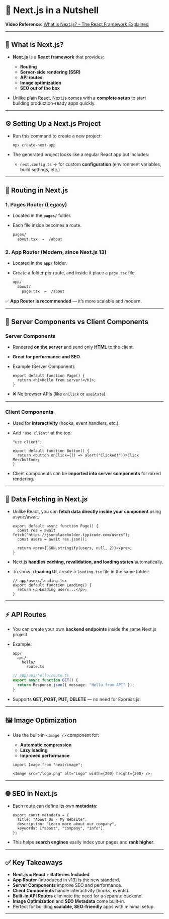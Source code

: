 # 🧠 Next.js in a Nutshell

**Video Reference:** [What is Next.js? – The React Framework Explained](https://youtu.be/xnOwOBYaA3w?si=74DcE9ijiIQRMt_x)

---

## 🚀 What is Next.js?

- **Next.js** is a **React framework** that provides:

  - **Routing**
  - **Server-side rendering (SSR)**
  - **API routes**
  - **Image optimization**
  - **SEO out of the box**

- Unlike plain React, Next.js comes with a **complete setup** to start building production-ready apps quickly.

---

## ⚙️ Setting Up a Next.js Project

- Run this command to create a new project:

  ```bash
  npx create-next-app
  ```

- The generated project looks like a regular React app but includes:

  - `next.config.ts` → for custom **configuration** (environment variables, build settings, etc.)

---

## 🧭 Routing in Next.js

### **1. Pages Router (Legacy)**

- Located in the **`pages/`** folder.
- Each file inside becomes a route.

  ```bash
  pages/
    about.tsx  →  /about
  ```

### **2. App Router (Modern, since Next.js 13)**

- Located in the **`app/`** folder.
- Create a folder per route, and inside it place a `page.tsx` file.

  ```bash
  app/
    about/
      page.tsx  →  /about
  ```

✅ **App Router is recommended** — it’s more scalable and modern.

---

## 🧩 Server Components vs Client Components

### **Server Components**

- Rendered **on the server** and send only **HTML** to the client.

- **Great for performance and SEO**.

- Example (Server Component):

  ```tsx
  export default function Page() {
    return <h1>Hello from server!</h1>;
  }
  ```

- ❌ No browser APIs (like `onClick` or `useState`).

---

### **Client Components**

- Used for **interactivity** (hooks, event handlers, etc.).

- Add `"use client"` at the top:

  ```tsx
  "use client";

  export default function Button() {
    return <button onClick={() => alert("Clicked!")}>Click Me</button>;
  }
  ```

- Client components can be **imported into server components** for mixed rendering.

---

## 🔄 Data Fetching in Next.js

- Unlike React, you can **fetch data directly inside your component** using async/await.

  ```tsx
  export default async function Page() {
    const res = await fetch("https://jsonplaceholder.typicode.com/users");
    const users = await res.json();

    return <pre>{JSON.stringify(users, null, 2)}</pre>;
  }
  ```

- Next.js **handles caching, revalidation, and loading states** automatically.

- To show a **loading UI**, create a `loading.tsx` file in the same folder:

  ```tsx
  // app/users/loading.tsx
  export default function Loading() {
    return <p>Loading users...</p>;
  }
  ```

---

## ⚡ API Routes

- You can create your own **backend endpoints** inside the same Next.js project.

- Example:

  ```
  app/
    api/
      hello/
        route.ts
  ```

  ```ts
  // app/api/hello/route.ts
  export async function GET() {
    return Response.json({ message: "Hello from API" });
  }
  ```

- Supports **GET, POST, PUT, DELETE** — no need for Express.js.

---

## 🖼️ Image Optimization

- Use the built-in `<Image />` component for:

  - **Automatic compression**
  - **Lazy loading**
  - **Improved performance**

  ```tsx
  import Image from "next/image";

  <Image src="/logo.png" alt="Logo" width={200} height={200} />;
  ```

---

## 🌐 SEO in Next.js

- Each route can define its own **metadata**:

  ```tsx
  export const metadata = {
    title: "About Us - My Website",
    description: "Learn more about our company",
    keywords: ["about", "company", "info"],
  };
  ```

- This helps **search engines** easily index your pages and **rank higher**.

---

## ✅ Key Takeaways

- **Next.js = React + Batteries Included**
- **App Router** (introduced in v13) is the new standard.
- **Server Components** improve SEO and performance.
- **Client Components** handle interactivity (hooks, events).
- **Built-in API Routes** eliminate the need for a separate backend.
- **Image Optimization** and **SEO Metadata** come built-in.
- Perfect for building **scalable, SEO-friendly** apps with minimal setup.

---
